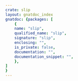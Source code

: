 ```yaml
---
crate: slip
layout: gnatdoc_index
gnatdoc: {packages: [
    {
    name: "slip",
    qualified_name: "slip",
    signature: "slip",
    enclosing: "",
    is_private: false,
    documentation: "",
    documentation_snippet: "",
    },
]
}
---
```

